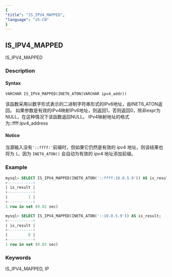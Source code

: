 ```yaml
---
{
"title": "IS_IPV4_MAPPED",
"language": "zh-CN"
}
---
```


<!-- 
Licensed to the Apache Software Foundation (ASF) under one
or more contributor license agreements.  See the NOTICE file
distributed with this work for additional information
regarding copyright ownership.  The ASF licenses this file
to you under the Apache License, Version 2.0 (the
"License"); you may not use this file except in compliance
with the License.  You may obtain a copy of the License at
  http://www.apache.org/licenses/LICENSE-2.0
Unless required by applicable law or agreed to in writing,
software distributed under the License is distributed on an
"AS IS" BASIS, WITHOUT WARRANTIES OR CONDITIONS OF ANY
KIND, either express or implied.  See the License for the
specific language governing permissions and limitations
under the License.
-->

## IS_IPV4_MAPPED

IS_IPV4_MAPPED

### Description

#### Syntax

`VARCHAR IS_IPV4_MAPPED(INET6_ATON(VARCHAR ipv4_addr))`

该函数采用以数字形式表示的二进制字符串形式的lPv6地址，由INET6_ATON返回。
如果参数是有效的IPv4映射IPv6地址，则返回1，否则返回0，除非expr为 NULL，在这种情况下该函数返回NULL。
IPv4映射地址的格式为::ffff:ipv4_address

#### Notice

当源输入没有`'::ffff:'`前缀时，但如果它仍然是有效的 ipv4 地址，则该结果也将为 `1`，因为 `INET6_ATON()` 会自动为有效的 ipv4 地址添加前缀。

### Example

```sql
mysql> SELECT IS_IPV4_MAPPED(INET6_ATON('::ffff:10.0.5.9')) AS is_result;
+-----------+
| is_result |
+-----------+
|         1 |
+-----------+
1 row in set (0.02 sec)

mysql> SELECT IS_IPV4_MAPPED(INET6_ATON('::10.0.5.9')) AS is_result;
+-----------+
| is_result |
+-----------+
|         0 |
+-----------+
1 row in set (0.03 sec)
```

### Keywords

IS_IPV4_MAPPED, IP